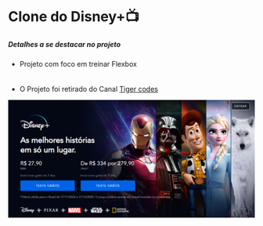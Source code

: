 # Clone do Disney+📺
 
<h5>Detalhes a se destacar no projeto</h5>

<ul>
 <li>Projeto com foco em treinar Flexbox</li>
 
 <br>
 
  <br>
 
 <li>O Projeto foi retirado do Canal <a href="https://www.youtube.com/watch?v=o1YqbtSoPjs&list=PLXKOOTE33y2NI01tAKALFCMzGkI1aHBh3&index=1"  target="_blank">Tiger codes</a></li>
</ul>

<img src="Print.png" alt="Disney+">
 
